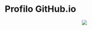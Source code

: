# Profilo GitHub.io


<!--<p align="center">
<img src="https://github-readme-stats.vercel.app/api?username=angelodotnet&theme=default&hide_border=false&include_all_commits=true&count_private=true" />
</p>-->
<p align="center">
<img src="https://github-readme-stats.vercel.app/api?username=angelodotnet&theme=default&hide_border=false" />
</p>
